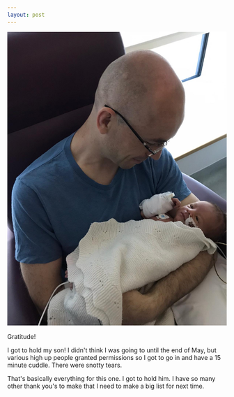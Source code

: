 ```yaml
---
layout: post 
---
```




<IMG SRC="/assets/images/2020-05-12-grat.jpeg">

Gratitude!

I got to hold my son! I didn't think I was going to until the end of May, but various high up people granted permissions so I got to go in and have a 15 minute cuddle. There were snotty tears.

That's basically everything for this one. I got to hold him. I have so many other thank you's to make that I need to make a big list for next time.


